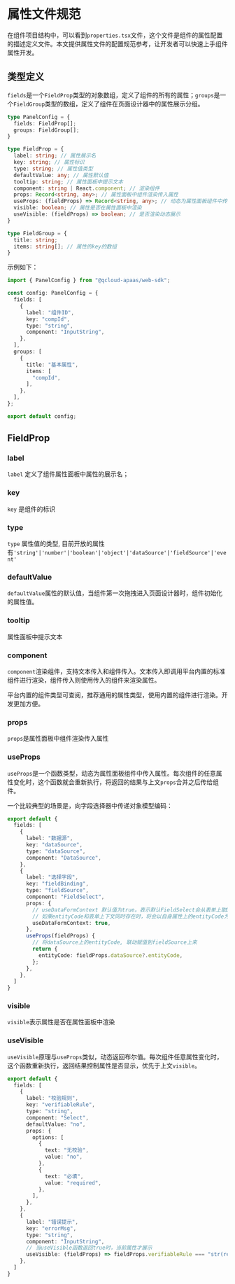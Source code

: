 # 属性文件规范

在组件项目结构中，可以看到`properties.tsx`文件，这个文件是组件的属性配置的描述定义文件。本文提供属性文件的配置规范参考，让开发者可以快速上手组件属性开发。

## 类型定义

`fields`是一个`FieldProp`类型的对象数组，定义了组件的所有的属性；`groups`是一个`FieldGroup`类型的数组，定义了组件在页面设计器中的属性展示分组。

``` ts
type PanelConfig = {
  fields: FieldProp[];
  groups: FieldGroup[];
}

type FieldProp = {
  label: string; // 属性展示名
  key: string; // 属性标识
  type: string; // 属性值类型
  defaultValue: any; // 属性默认值
  tooltip: string; // 属性面板中提示文本
  component: string | React.component; // 渲染组件
  props: Record<string, any>; // 属性面板中组件渲染传入属性
  useProps: (fieldProps) => Record<string, any>; // 动态为属性面板组件中传入属性
  visible: boolean; // 属性是否在属性面板中渲染
  useVisible: (fieldProps) => boolean; // 是否渲染动态展示
}

type FieldGroup = {
  title: string;
  items: string[]; // 属性的key的数组
}
```

示例如下：

``` ts
import { PanelConfig } from "@qcloud-apaas/web-sdk";

const config: PanelConfig = {
  fields: [
    {
      label: "组件ID",
      key: "compId",
      type: "string",
      component: "InputString",
    },
  ],
  groups: [
    {
      title: "基本属性",
      items: [
        "compId",
      ],
    },
  ],
};

export default config;

```

## FieldProp

### label

`label` 定义了组件属性面板中属性的展示名；

### key

`key` 是组件的标识

### type

`type` 属性值的类型, 目前开放的属性有`'string'|'number'|'boolean'|'object'|'dataSource'|'fieldSource'|'event'`

### defaultValue

`defaultValue`属性的默认值，当组件第一次拖拽进入页面设计器时，组件初始化的属性值。

### tooltip

属性面板中提示文本

### component

`component`渲染组件，支持文本传入和组件传入。文本传入即调用平台内置的标准组件进行渲染，组件传入则使用传入的组件来渲染属性。

平台内置的组件类型可查阅，推荐通用的属性类型，使用内置的组件进行渲染。开发更加方便。

### props

`props`是属性面板中组件渲染传入属性

### useProps

`useProps`是一个函数类型，动态为属性面板组件中传入属性。每次组件的任意属性变化时，这个函数就会重新执行，将返回的结果与上文`props`合并之后传给组件。

一个比较典型的场景是，向字段选择器中传递对象模型编码：

``` ts
export default {
  fields: [
    {
      label: "数据源",
      key: "dataSource",
      type: "dataSource",
      component: "DataSource",
    },
    {
      label: "选择字段",
      key: "fieldBinding",
      type: "fieldSource",
      component: "FieldSelect",
      props: {
        // useDataFormContext 默认值为true。表示默认FieldSelect会从表单上取DataSource
        // 如果entityCode和表单上下文同时存在时，将会以自身属性上的entityCode为准
        useDataFormContext: true,
      },
      useProps(fieldProps) {
        // 将dataSource上的entityCode, 联动赋值到fieldSource上来
        return {
          entityCode: fieldProps.dataSource?.entityCode,
        };
      },
    },
  ]
}
```

### visible

`visible`表示属性是否在属性面板中渲染

### useVisible

`useVisible`原理与`useProps`类似，动态返回布尔值。每次组件任意属性变化时，这个函数重新执行，返回结果控制属性是否显示，优先于上文`visible`。

``` ts
export default {
  fields: [
    {
      label: "校验规则",
      key: "verifiableRule",
      type: "string",
      component: "Select",
      defaultValue: "no",
      props: {
        options: [
          {
            text: "无校验",
            value: "no",
          },
          {
            text: "必填",
            value: "required",
          },
        ],
      },
    },
    {
      label: "错误提示",
      key: "errorMsg",
      type: "string",
      component: "InputString",
      // 当useVisible函数返回true时，当前属性才展示
      useVisible: (fieldProps) => fieldProps.verifiableRule === "str(required)",
    },
  ]
}
```